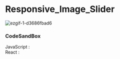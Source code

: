 # Responsive_Image_Slider

![ezgif-1-d3686fbad6](https://github.com/MontaKr/Site/assets/115155803/32fdfc58-ff9f-45e8-81a2-803cbb7f431e)

### CodeSandBox
JavaScript : []() \
React : []()
